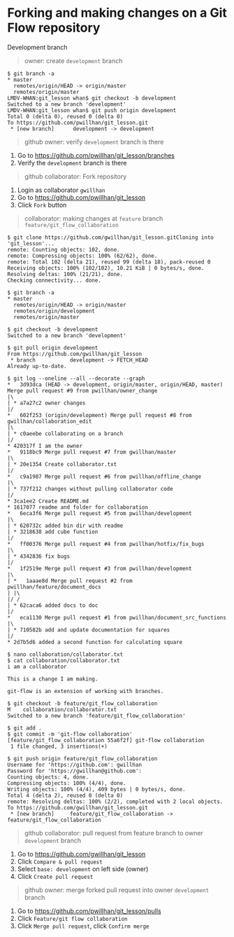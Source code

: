 # Forking and making changes on a Git Flow repository

Development branch

> owner: create `development` branch

```
$ git branch -a
* master
  remotes/origin/HEAD -> origin/master
  remotes/origin/master
LMDV-WHAN:git_lesson whan$ git checkout -b development
Switched to a new branch 'development'
LMDV-WHAN:git_lesson whan$ git push origin development
Total 0 (delta 0), reused 0 (delta 0)
To https://github.com/pwillhan/git_lesson.git
 * [new branch]      development -> development
```

> github owner: verify `development` branch is there

1. Go to https://github.com/pwillhan/git_lesson/branches
2. Verify the `development` branch is there

> github collaborator: Fork repository

1. Login as collaborator `gwillhan`
2. Go to https://github.com/pwillhan/git_lesson
3. Click `Fork` button

> collaborator: making changes at `feature` branch `feature/git_flow_collaboration`

```
$ git clone https://github.com/gwillhan/git_lesson.gitCloning into 'git_lesson'...
remote: Counting objects: 102, done.
remote: Compressing objects: 100% (62/62), done.
remote: Total 102 (delta 21), reused 99 (delta 18), pack-reused 0
Receiving objects: 100% (102/102), 10.21 KiB | 0 bytes/s, done.
Resolving deltas: 100% (21/21), done.
Checking connectivity... done.

$ git branch -a
* master
  remotes/origin/HEAD -> origin/master
  remotes/origin/development
  remotes/origin/master
  
$ git checkout -b development
Switched to a new branch 'development'

$ git pull origin development
From https://github.com/gwillhan/git_lesson
 * branch        	development -> FETCH_HEAD
Already up-to-date.
 
$ git log --oneline --all --decorate --graph
*   3d93dca (HEAD -> development, origin/master, origin/HEAD, master) Merge pull request #9 from pwillhan/owner_change
|\  
| * a7a27c2 owner changes
|/  
*   602f253 (origin/development) Merge pull request #8 from gwillhan/collaboration_edit
|\  
| * c0aeebe collaborating on a branch
|/  
* 420317f I am the owner
*   9118bc9 Merge pull request #7 from gwillhan/master
|\  
| * 20e1354 Create collaborator.txt
|/  
*   c9a1907 Merge pull request #6 from pwillhan/offline_change
|\  
| * 737f212 changes without pulling collaborator code
|/  
* 3ca1ee2 Create README.md
* 1617077 readme and folder for collaboration
*   6eca3f6 Merge pull request #5 from pwillhan/development
|\  
| * 620732c added bin dir with readme
| * 3218638 add cube function
|/  
*   ff00376 Merge pull request #4 from pwillhan/hotfix/fix_bugs
|\  
| * 4342836 fix bugs
|/  
*   1f2519e Merge pull request #3 from pwillhan/development
|\  
| *   1aaae8d Merge pull request #2 from pwillhan/feature/document_docs
| |\  
|/ /  
| * 62caca6 added docs to doc
|/  
*   eca1130 Merge pull request #1 from pwillhan/document_src_functions
|\  
| * 710582b add and update documentation for squares
|/  
* 2d7b5d6 added a second function for calculating square

$ nano collaboration/collaborator.txt
$ cat collaboration/collaborator.txt
i am a collaborator
 
This is a change I am making.
 
git-flow is an extension of working with branches.
 
$ git checkout -b feature/git_flow_collaboration
M    collaboration/collaborator.txt
Switched to a new branch 'feature/git_flow_collaboration'

$ git add .
$ git commit -m 'git-flow collaboration'
[feature/git_flow_collaboration 55a6f2f] git-flow collaboration
 1 file changed, 3 insertions(+)

$ git push origin feature/git_flow_collaboration
Username for 'https://github.com': gwillhan
Password for 'https://gwillhan@github.com':
Counting objects: 4, done.
Compressing objects: 100% (4/4), done.
Writing objects: 100% (4/4), 409 bytes | 0 bytes/s, done.
Total 4 (delta 2), reused 0 (delta 0)
remote: Resolving deltas: 100% (2/2), completed with 2 local objects.
To https://github.com/gwillhan/git_lesson.git
 * [new branch]  	feature/git_flow_collaboration -> feature/git_flow_collaboration
```

> github collaborator: pull request from feature branch to owner `development` branch

1. Go to https://github.com/gwillhan/git_lesson
2. Click `Compare & pull request`
3. Select `base: development` on left side (owner)
4. Click `Create pull request`

> github owner: merge forked pull request into owner `development` branch

1. Go to https://github.com/pwillhan/git_lesson/pulls
2. Click `Feature/git flow collaboration`
3. Click `Merge pull request`, click `Confirm merge`
